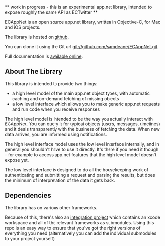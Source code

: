 ** work in progress - this is an experimental app.net library, intended to expose roughly the same API as ECTwitter **

ECAppNet is an open source app.net library, written in Objective-C, for Mac and iOS projects.

The library is hosted on [github](http://github.com/elegantchaos/ECAppNet).

You can clone it using the Git url <git://github.com/samdeane/ECAppNet.git>.

Full documentation is [available online](http://elegantchaos.github.com/ECAppNet/Documentation).

About The Library
--------------

This library is intended to provide two things:

- a high level model of the main app.net object types, with automatic caching and on-demand fetching of missing objects
- a low level interface which allows you to make generic app.net requests and run code when you receive responses

The high level model is intended to be the way you actually interact with ECAppNet. You can query it for typical objects (users, messages, timelines) and it deals transparently with the business of fetching the data. When new data arrives, you are informed using notifications.

The high level interface model uses the low level interface internally, and in general you shouldn't have to use it directly. It's there if you need it though - for example to access app.net features that the high level model doesn't expose yet.

The low level interface is designed to do all the housekeeping work of authenticating and submitting a request and parsing the results, but does the minimum of interpretation of the data it gets back.


Dependencies
----------------

The library has <Dependencies> on various other frameworks.

Because of this, there's also an [integration project](http://github.com/elegantchaos/ECAppNetIntegration) which contains an xcode workspace and all of the relevant frameworks as submodules. Using this repo is an easy way to ensure that you've got the right versions of everything you need (alternatively you can add the individual submodules to your project yourself).
